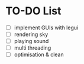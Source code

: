 # TO-DO List

- [ ] implement GUIs with legui
- [ ] rendering sky
- [ ] playing sound
- [ ] multi threading
- [ ] optimisation & clean
